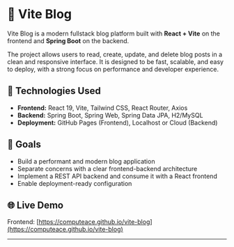 # 📝 Vite Blog

Vite Blog is a modern fullstack blog platform built with **React + Vite** on the frontend and **Spring Boot** on the backend.

The project allows users to read, create, update, and delete blog posts in a clean and responsive interface. It is designed to be fast, scalable, and easy to deploy, with a strong focus on performance and developer experience.

## 🔧 Technologies Used

- **Frontend:** React 19, Vite, Tailwind CSS, React Router, Axios
- **Backend:** Spring Boot, Spring Web, Spring Data JPA, H2/MySQL
- **Deployment:** GitHub Pages (Frontend), Localhost or Cloud (Backend)

## 🎯 Goals

- Build a performant and modern blog application
- Separate concerns with a clear frontend-backend architecture
- Implement a REST API backend and consume it with a React frontend
- Enable deployment-ready configuration

## 🌐 Live Demo

Frontend: [https://computeace.github.io/vite-blog](https://computeace.github.io/vite-blog)

---

